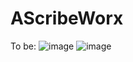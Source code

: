 # AScribeWorx

To be:
![image](https://github.com/imsushant12/AScribeWorx/assets/68695162/23f5bcc6-2538-4b9a-906a-02394c36f422)
![image](https://github.com/imsushant12/AScribeWorx/assets/68695162/f0ecef6c-9b3a-423d-af6b-1c3134fad3d3)

